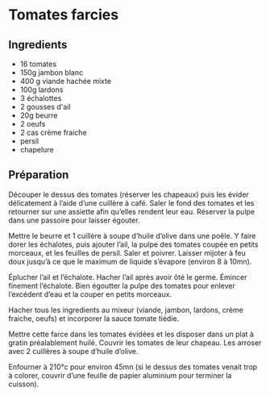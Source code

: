 # Tomates farcies

## Ingredients

- 16 tomates
- 150g jambon blanc
- 400 g viande hachée mixte
- 100g lardons
- 3 échalottes
- 2 gousses d'ail
- 20g beurre
- 2 oeufs
- 2 cas crème fraiche
- persil
- chapelure

## Préparation

Découper le dessus des tomates (réserver les chapeaux) puis les évider délicatement à l’aide d’une cuillère à café. 
Saler le fond des tomates et les retourner sur une assiette afin qu’elles rendent leur eau.
Réserver la pulpe dans une passoire pour laisser égouter.

Mettre le beurre et 1 cuillère à soupe d’huile d’olive dans une poêle. 
Y faire dorer les échalotes, puis ajouter l’ail, la pulpe des tomates coupée en petits morceaux, et les feuilles de persil. 
Saler et poivrer.
Laisser mijoter à feu doux jusqu’à ce que le maximum de liquide s’évapore (environ 8 à 10mn).

Éplucher l’ail et l’échalote. 
Hacher l’ail après avoir ôté le germe.
Émincer finement l’échalote. 
Bien égoutter la pulpe des tomates pour enlever l’excédent d’eau et la couper en petits morceaux.

Hacher tous les ingredients au mixeur (viande, jambon, lardons, crème fraiche, oeufs) et incorporer la sauce tomate tiédie.

Mettre cette farce dans les tomates évidées et les disposer dans un plat à gratin préalablement huilé. 
Couvrir les tomates de leur chapeau. 
Les arroser avec 2 cuillères à soupe d’huile d’olive. 

Enfourner à 210°c pour environ 45mn (si le dessus des tomates venait trop à colorer, couvrir d’une feuille de papier aluminium pour terminer la cuisson). 

